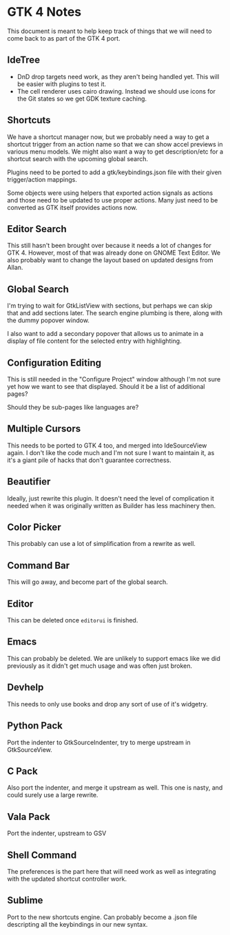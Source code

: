# GTK 4 Notes

This document is meant to help keep track of things that we will need to come back to as part of the GTK 4 port.

## IdeTree

 * DnD drop targets need work, as they aren't being handled yet. This will be easier with plugins to test it.
 * The cell renderer uses cairo drawing. Instead we should use icons for the Git states so we get GDK texture caching.

## Shortcuts

We have a shortcut manager now, but we probably need a way to get a shortcut
trigger from an action name so that we can show accel previews in various
menu models. We might also want a way to get description/etc for a shortcut
search with the upcoming global search.

Plugins need to be ported to add a gtk/keybindings.json file with their
given trigger/action mappings.

Some objects were using helpers that exported action signals as actions and
those need to be updated to use proper actions. Many just need to be converted
as GTK itself provides actions now.

## Editor Search

This still hasn't been brought over because it needs a lot of changes for
GTK 4. However, most of that was already done on GNOME Text Editor. We also
probably want to change the layout based on updated designs from Allan.

## Global Search

I'm trying to wait for GtkListView with sections, but perhaps we can skip
that and add sections later. The search engine plumbing is there, along with
the dummy popover window.

I also want to add a secondary popover that allows us to animate in a display
of file content for the selected entry with highlighting.

## Configuration Editing

This is still needed in the "Configure Project" window although I'm not sure
yet how we want to see that displayed. Should it be a list of additional pages?

Should they be sub-pages like languages are?

## Multiple Cursors

This needs to be ported to GTK 4 too, and merged into IdeSourceView again.
I don't like the code much and I'm not sure I want to maintain it, as it's a
giant pile of hacks that don't guarantee correctness.

## Beautifier

Ideally, just rewrite this plugin. It doesn't need the level of complication
it needed when it was originally written as Builder has less machinery then.

## Color Picker

This probably can use a lot of simplification from a rewrite as well.

## Command Bar

This will go away, and become part of the global search.

## Editor

This can be deleted once `editorui` is finished.

## Emacs

This can probably be deleted. We are unlikely to support emacs like we did
previously as it didn't get much usage and was often just broken.

## Devhelp

This needs to only use books and drop any sort of use of it's widgetry.

## Python Pack

Port the indenter to GtkSourceIndenter, try to merge upstream in GtkSourceView.

## C Pack

Also port the indenter, and merge it upstream as well. This one is nasty, and
could surely use a large rewrite.

## Vala Pack

Port the indenter, upstream to GSV

## Shell Command

The preferences is the part here that will need work as well as integrating
with the updated shortcut controller work.

## Sublime

Port to the new shortcuts engine. Can probably become a .json file descripting
all the keybindings in our new syntax.
